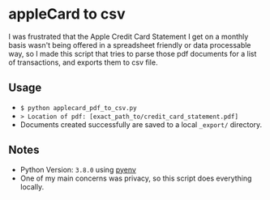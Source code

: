 # appleCard to csv

I was frustrated that the Apple Credit Card Statement I get on a monthly basis wasn't being offered in a spreadsheet friendly or data processable way, so I made this script that tries to parse those pdf documents for a list of transactions, and exports them to csv file.

## Usage

* `$ python applecard_pdf_to_csv.py`
* `> Location of pdf: [exact_path_to/credit_card_statement.pdf]`
* Documents created successfully are saved to a local `_export/` directory.

## Notes

* Python Version: `3.8.0` using [pyenv](https://github.com/pyenv/pyenv)
* One of my main concerns was privacy, so this script does everything locally.  
